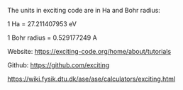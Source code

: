 The units in exciting code are in Ha and Bohr radius:

1 Ha = 27.211407953 eV

1 Bohr radius = 0.529177249 A


Website: https://exciting-code.org/home/about/tutorials

Github: https://github.com/exciting

https://wiki.fysik.dtu.dk/ase/ase/calculators/exciting.html
